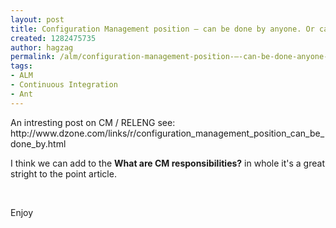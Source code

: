 ```yaml
---
layout: post
title: Configuration Management position – can be done by anyone. Or can it?
created: 1282475735
author: hagzag
permalink: /alm/configuration-management-position-–-can-be-done-anyone-or-can-it
tags:
- ALM
- Continuous Integration
- Ant
---
```

<p>An intresting post on CM / RELENG see: http://www.dzone.com/links/r/configuration_management_position_can_be_done_by.html</p>
<p>I think we can add to the <strong>What are CM responsibilities?</strong> in whole it's a great stright to the point article.</p>
<p>&nbsp;</p>
<p>Enjoy</p>
<p>&nbsp;</p>
